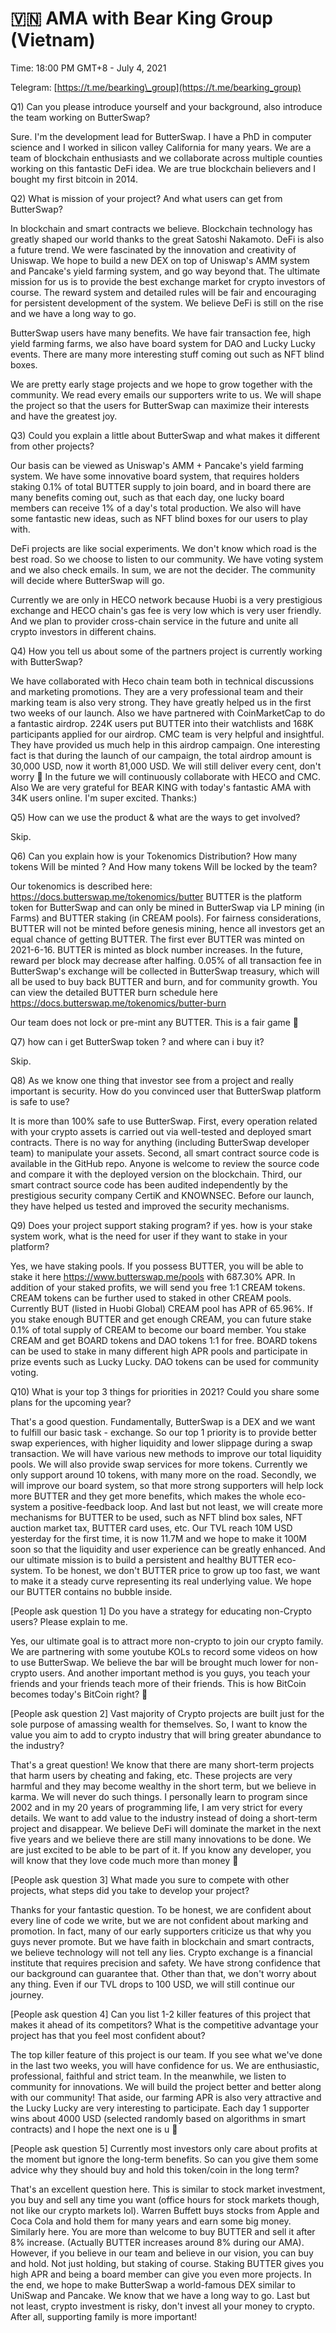 # 🇻🇳 AMA with Bear King Group \(Vietnam\)

Time: 18:00 PM GMT+8 - July 4, 2021

Telegram: [https://t.me/bearking\_group](https://t.me/bearking_group)

Q1\) Can you please introduce yourself and your background, also introduce the team working on ButterSwap?

Sure. I'm the development lead for ButterSwap. I have a PhD in computer science and I worked in silicon valley California for many years. We are a team of blockchain enthusiasts and we collaborate across multiple counties working on this fantastic DeFi idea. We are true blockchain believers and I bought my first bitcoin in 2014.

Q2\) What is mission of your project? And what users can get from ButterSwap?

In blockchain and smart contracts we believe. Blockchain technology has greatly shaped our world thanks to the great Satoshi Nakamoto. DeFi is also a future trend. We were fascinated by the innovation and creativity of Uniswap. We hope to build a new DEX on top of Uniswap's AMM system and Pancake's yield farming system, and go way beyond that. The ultimate mission for us is to provide the best exchange market for crypto investors of course. The reward system and detailed rules will be fair and encouraging for persistent development of the system. We believe DeFi is still on the rise and we have a long way to go.

ButterSwap users have many benefits. We have fair transaction fee, high yield farming farms, we also have board system for DAO and Lucky Lucky events. There are many more interesting stuff coming out such as NFT blind boxes.

We are pretty early stage projects and we hope to grow together with the community. We read every emails our supporters write to us. We will shape the project so that the users for ButterSwap can maximize their interests and have the greatest joy.

Q3\) Could you explain a little about ButterSwap and what makes it different from other projects?

Our basis can be viewed as Uniswap's AMM + Pancake's yield farming system. We have some innovative board system, that requires holders staking 0.1% of total BUTTER supply to join board, and in board there are many benefits coming out, such as that each day, one lucky board members can receive 1% of a day's total production. We also will have some fantastic new ideas, such as NFT blind boxes for our users to play with.

DeFi projects are like social experiments. We don't know which road is the best road. So we choose to listen to our community. We have voting system and we also check emails. In sum, we are not the decider. The community will decide where ButterSwap will go.

Currently we are only in HECO network because Huobi is a very prestigious exchange and HECO chain's gas fee is very low which is very user friendly. And we plan to provider cross-chain service in the future and unite all crypto investors in different chains.

Q4\) How you tell us about some of the partners project is currently working with ButterSwap?

We have collaborated with Heco chain team both in technical discussions and marketing promotions. They are a very professional team and their marking team is also very strong. They have greatly helped us in the first two weeks of our launch. Also we have partnered with CoinMarketCap to do a fantastic airdrop. 224K users put BUTTER into their watchlists and 168K participants applied for our airdrop. CMC team is very helpful and insightful. They have provided us much help in this airdrop campaign. One interesting fact is that during the launch of our campaign, the total airdrop amount is 30,000 USD, now it worth 81,000 USD. We will still deliver every cent, don't worry 🙂 In the future we will continuously collaborate with HECO and CMC. Also We are very grateful for BEAR KING with today's fantastic AMA with 34K users online. I'm super excited. Thanks:\)

Q5\) How can we use the product & what are the ways to get involved?

Skip.

Q6\) Can you explain how is your Tokenomics Distribution? How many tokens Will be minted ? And How many tokens Will be locked by the team?

Our tokenomics is described here: https://docs.butterswap.me/tokenomics/butter BUTTER is the platform token for ButterSwap and can only be mined in ButterSwap via LP mining \(in Farms\) and BUTTER staking \(in CREAM pools\). For fairness considerations, BUTTER will not be minted before genesis mining, hence all investors get an equal chance of getting BUTTER. The first ever BUTTER was minted on 2021-6-16. BUTTER is minted as block number increases. In the future, reward per block may decrease after halfing. 0.05% of all transaction fee in ButterSwap's exchange will be collected in ButterSwap treasury, which will all be used to buy back BUTTER and burn, and for community growth. You can view the detailed BUTTER burn schedule here https://docs.butterswap.me/tokenomics/butter-burn

Our team does not lock or pre-mint any BUTTER. This is a fair game 🙂

Q7\) how can i get ButterSwap token ? and where can i buy it?

Skip.

Q8\) As we know one thing that investor see from a project and really important is security. How do you convinced user that ButterSwap platform is safe to use?

It is more than 100% safe to use ButterSwap. First, every operation related with your crypto assets is carried out via well-tested and deployed smart contracts. There is no way for anything \(including ButterSwap developer team\) to manipulate your assets. Second, all smart contract source code is available in the GitHub repo. Anyone is welcome to review the source code and compare it with the deployed version on the blockchain. Third, our smart contract source code has been audited independently by the prestigious security company CertiK and KNOWNSEC. Before our launch, they have helped us tested and improved the security mechanisms.

Q9\) Does your project support staking program? if yes. how is your stake system work, what is the need for user if they want to stake in your platform?

Yes, we have staking pools. If you possess BUTTER, you will be able to stake it here https://www.butterswap.me/pools with 687.30% APR. In addition of your staked profits, we will send you free 1:1 CREAM tokens. CREAM tokens can be further used to staked in other CREAM pools. Currently BUT \(listed in Huobi Global\) CREAM pool has APR of 65.96%. If you stake enough BUTTER and get enough CREAM, you can future stake 0.1% of total supply of CREAM to become our board member. You stake CREAM and get BOARD tokens and DAO tokens 1:1 for free. BOARD tokens can be used to stake in many different high APR pools and participate in prize events such as Lucky Lucky. DAO tokens can be used for community voting.

Q10\) What is your top 3 things for priorities in 2021? Could you share some plans for the upcoming year?

That's a good question. Fundamentally, ButterSwap is a DEX and we want to fulfill our basic task - exchange. So our top 1 priority is to provide better swap experiences, with higher liquidity and lower slippage during a swap transaction. We will have various new methods to improve our total liquidity pools. We will also provide swap services for more tokens. Currently we only support around 10 tokens, with many more on the road. Secondly, we will improve our board system, so that more strong supporters will help lock more BUTTER and they get more benefits, which makes the whole eco-system a positive-feedback loop. And last but not least, we will create more mechanisms for BUTTER to be used, such as NFT blind box sales, NFT auction market tax, BUTTER card uses, etc. Our TVL reach 10M USD yesterday for the first time, it is now 11.7M and we hope to make it 100M soon so that the liquidity and user experience can be greatly enhanced. And our ultimate mission is to build a persistent and healthy BUTTER eco-system. To be honest, we don't BUTTER price to grow up too fast, we want to make it a steady curve representing its real underlying value. We hope our BUTTER contains no bubble inside.

\[People ask question 1\] Do you have a strategy for educating non-Crypto users? Please explain to me.

Yes, our ultimate goal is to attract more non-crypto to join our crypto family. We are partnering with some youtube KOLs to record some videos on how to use ButterSwap. We believe the bar will be brought much lower for non-crypto users. And another important method is you guys, you teach your friends and your friends teach more of their friends. This is how BitCoin becomes today's BitCoin right? 🙂

\[People ask question 2\] Vast majority of Crypto projects are built just for the sole purpose of amassing wealth for themselves. So, I want to know the value you aim to add to crypto industry that will bring greater abundance to the industry?

That's a great question! We know that there are many short-term projects that harm users by cheating and faking, etc. These projects are very harmful and they may become wealthy in the short term, but we believe in karma. We will never do such things. I personally learn to program since 2002 and in my 20 years of programming life, I am very strict for every details. We want to add value to the industry instead of doing a short-term project and disappear. We believe DeFi will dominate the market in the next five years and we believe there are still many innovations to be done. We are just excited to be able to be part of it. If you know any developer, you will know that they love code much more than money 🙂

\[People ask question 3\] What made you sure to compete with other projects, what steps did you take to develop your project?

Thanks for your fantastic question. To be honest, we are confident about every line of code we write, but we are not confident about marking and promotion. In fact, many of our early supporters criticize us that why you guys never promote. But we have faith in blockchain and smart contracts, we believe technology will not tell any lies. Crypto exchange is a financial institute that requires precision and safety. We have strong confidence that our background can guarantee that. Other than that, we don't worry about any thing. Even if our TVL drops to 100 USD, we will still continue our journey.

\[People ask question 4\] Can you list 1-2 killer features of this project that makes it ahead of its competitors? What is the competitive advantage your project has that you feel most confident about?

The top killer feature of this project is our team. If you see what we've done in the last two weeks, you will have confidence for us. We are enthusiastic, professional, faithful and strict team. In the meanwhile, we listen to community for innovations. We will build the project better and better along with our community! That aside, our farming APR is also very attractive and the Lucky Lucky are very interesting to participate. Each day 1 supporter wins about 4000 USD \(selected randomly based on algorithms in smart contracts\) and I hope the next one is u 🙂

\[People ask question 5\] Currently most investors only care about profits at the moment but ignore the long-term benefits. So can you give them some advice why they should buy and hold this token/coin in the long term?

That's an excellent question here. This is similar to stock market investment, you buy and sell any time you want \(office hours for stock markets though, not like our crypto markets lol\). Warren Buffett buys stocks from Apple and Coca Cola and hold them for many years and earn some big money. Similarly here. You are more than welcome to buy BUTTER and sell it after 8% increase. \(Actually BUTTER increases around 8% during our AMA\). However, if you believe in our team and believe in our vision, you can buy and hold. Not just holding, but staking of course. Staking BUTTER gives you high APR and being a board member can give you even more projects. In the end, we hope to make ButterSwap a world-famous DEX similar to UniSwap and Pancake. We know that we have a long way to go. Last but not least, crypto investment is risky, don't invest all your money to crypto. After all, supporting family is more important!

